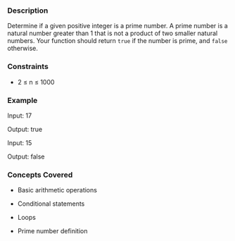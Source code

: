 ### Description

Determine if a given positive integer is a prime number. A prime number is a natural number greater than 1 that is not a product of two smaller natural numbers.  Your function should return `true` if the number is prime, and `false` otherwise.

### Constraints

* 2 ≤ n ≤ 1000

### Example

Input: 17
Output: true

Input: 15
Output: false

### Concepts Covered

* Basic arithmetic operations
* Conditional statements
* Loops
* Prime number definition